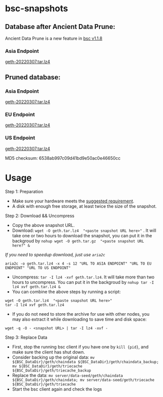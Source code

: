 
# bsc-snapshots

## Database after Ancient Data Prune:

Ancient Data Prune is a new feature in [bsc v1.1.8](https://github.com/binance-chain/bsc/releases/tag/v1.1.8)

### Asia Endpoint


[geth-20220307.tar.lz4
](https://tf-dex-prod-public-snapshot-site1.s3-accelerate.amazonaws.com/geth-20220307-prune-ancient.tar.lz4?AWSAccessKeyId=AKIAYINE6SBQPUZDDRRO&Signature=9uaBZyBE3ub28Q6fLfuk70wDrjc%3D&Expires=1649317263
)


## Pruned database:


### Asia Endpoint


[geth-20220307.tar.lz4
](https://tf-dex-prod-public-snapshot-site1.s3-accelerate.amazonaws.com/geth-20220307.tar.lz4?AWSAccessKeyId=AKIAYINE6SBQPUZDDRRO&Signature=clnkPvKolYF7yGeSr%2FaVk5HPYGA%3D&Expires=1649317262
)

### EU Endpoint


[geth-20220307.tar.lz4
](https://tf-dex-prod-public-snapshot.s3-accelerate.amazonaws.com/geth-20220307.tar.lz4?AWSAccessKeyId=AKIAYINE6SBQPUZDDRRO&Signature=H7XU2fiN%2BTy60aKF%2Fo4BLLn7Ov0%3D&Expires=1649317262
)


### US Endpoint


[geth-20220307.tar.lz4
](https://tf-dex-prod-public-snapshot-site3.s3-accelerate.amazonaws.com/geth-20220307.tar.lz4?AWSAccessKeyId=AKIAYINE6SBQPUZDDRRO&Signature=I9gue7euqAHSM7vW65c%2BCvYYjJE%3D&Expires=1649317262
)

MD5 checksum: 6538ab997c09d41bd9e50ac0e46650cc



# Usage 

Step 1: Preparation
- Make sure your hardware meets the [suggested requirement](https://docs.binance.org/smart-chain/developer/fullnode.html).
- A disk with enough free storage, at least twice the size of the snapshot.

Step 2: Download && Uncompress
- Copy the above snapshot URL.
- Download:  `wget -O geth.tar.lz4  "<paste snapshot URL here>"` . It will take one or two hours to download the snapshot, you can put it in the backgroud by `nohup wget -O geth.tar.gz  "<paste snapshot URL here?" &`


*If you need to speedup download, just use `aria2c`*
```
aria2c -o geth.tar.lz4 -x 4 -s 12 "URL TO ASIA ENDPOINT" "URL TO EU ENDPOINT" "URL TO US ENDPOINT"
```


- Uncompress: `tar -I lz4 -xvf geth.tar.lz4`. It will take more than two hours to uncompress. You can put it in the backgroud by `nohup tar -I lz4 xvf geth.tar.lz4 &`
- You can combine the above steps by running a script:
```
wget -O geth.tar.lz4  "<paste snapshot URL here>"
tar -I lz4 xvf geth.tar.lz4
```


- If you do not need to store the archive for use with other nodes, you may also extract it while downloading to save time and disk space:
```
wget -q -O - <snapshot URL> | tar -I lz4 -xvf -
```


Step 3: Replace Data
- First, stop the running bsc client if you have one by `kill {pid}`, and make sure the client has shut down.
- Consider backing up the original data: `mv ${BSC_DataDir}/geth/chaindata ${BSC_DataDir}/geth/chaindata_backup; mv ${BSC_DataDir}/geth/triecache ${BSC_DataDir}/geth/triecache_backup`
- Replace the data: `mv server/data-seed/geth/chaindata ${BSC_DataDir}/geth/chaindata; mv server/data-seed/geth/triecache ${BSC_DataDir}/geth/triecache`
- Start the bsc client again and check the logs

